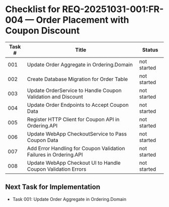 # Checklist for REQ-20251031-001:FR-004 — Order Placement with Coupon Discount

| Task # | Title                                 | Status       |
|--------|---------------------------------------|--------------|
| 001    | Update Order Aggregate in Ordering.Domain | not started  |
| 002    | Create Database Migration for Order Table | not started  |
| 003    | Update OrderService to Handle Coupon Validation and Discount | not started  |
| 004    | Update Order Endpoints to Accept Coupon Data | not started  |
| 005    | Register HTTP Client for Coupon API in Ordering.API | not started  |
| 006    | Update WebApp CheckoutService to Pass Coupon Data | not started  |
| 007    | Add Error Handling for Coupon Validation Failures in Ordering.API | not started  |
| 008    | Update WebApp Checkout UI to Handle Coupon Validation Errors | not started  |

## Next Task for Implementation
- Task 001: Update Order Aggregate in Ordering.Domain